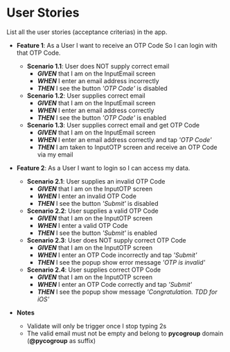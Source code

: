 # User Stories

List all the user stories (acceptance criterias) in the app.

- **Feature 1**: As a User I want to receive an OTP Code  So I can login with that OTP Code.
  - **Scenario 1.1**: User does NOT supply correct email
    - _**GIVEN**_ that I am on the InputEmail screen
    - _**WHEN**_ I enter an email address incorrectly
    - _**THEN**_ I see the button *'OTP Code'* is disabled
  - **Scenario 1.2**: User supplies correct email
    - _**GIVEN**_ that I am on the InputEmail screen
    - _**WHEN**_ I enter an email address correctly
    - _**THEN**_ I see the button *'OTP Code'* is enabled
  - **Scenario 1.3**: User supplies correct email and get OTP Code
    - _**GIVEN**_ that I am on the InputEmail screen
    - _**WHEN**_ I enter an email address correctly and tap *'OTP Code'*
    - _**THEN**_ I am taken to InputOTP screen and receive an OTP Code via my email
- **Feature 2**: As a User I want to login so I can access my data.
  - **Scenario 2.1**: User supplies an invalid OTP Code
    - _**GIVEN**_ that I am on the InputOTP screen
    - _**WHEN**_ I enter an invalid OTP Code
    - _**THEN**_ I see the button *'Submit'* is disabled
  - **Scenario 2.2**: User supplies a valid OTP Code
    - _**GIVEN**_ that I am on the InputOTP screen
    - _**WHEN**_ I enter a valid OTP Code
    - _**THEN**_ I see the button *'Submit'* is enabled
  - **Scenario 2.3**: User does NOT supply correct OTP Code
    - _**GIVEN**_ that I am on the InputOTP screen
    - _**WHEN**_ I enter an OTP Code incorrectly and tap *'Submit'*
    - _**THEN**_ I see the popup show error message *'OTP is invalid'*
  - **Scenario 2.4**: User supplies correct OTP Code
    - _**GIVEN**_ that I am on the InputOTP screen
    - _**WHEN**_ I enter an OTP Code correctly and tap *'Submit'*
    - _**THEN**_ I see the popup show message *'Congratulation. TDD for iOS'*

- **Notes**
  - Validate will only be trigger once I stop typing 2s
  - The valid email must not be empty and belong to **pycogroup** domain (**@pycogroup** as suffix)